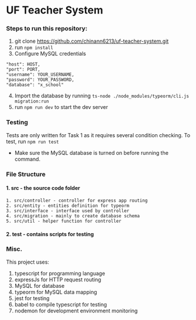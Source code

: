 
# UF Teacher System

### Steps to run this repository:
1. git clone https://github.com/chinann6213/uf-teacher-system.git
2. run `npm install`
3. Configure MySQL credentials
```
"host": HOST,
"port": PORT,
"username": YOUR_USERNAME,
"password": YOUR_PASSWORD,
"database": "x_school"
```
4. Import the database by running `ts-node ./node_modules/typeorm/cli.js migration:run`
5. run `npm run dev` to start the dev server

### Testing
Tests are only written for Task 1 as it requires several condition checking.
To test, run `npm run test`

* Make sure the MySQL database is turned on before running the command.

### File Structure
#### 1. src - the source code folder
	1. src/controller - controller for express app routing
	2. src/entity - entities definition for typeorm
	3. src/interface - interface used by controller
	4. src/migration - mainly to create database schema
	5. src/util - helper function for controller

#### 2. test - contains scripts for testing

### Misc.
This project uses:
1. typescript for programming language
2. expressJs for HTTP request routing
3. MySQL for database
4. typeorm for MySQL data mapping
5. jest for testing
6. babel to compile typescript for testing
7. nodemon for development environment monitoring
